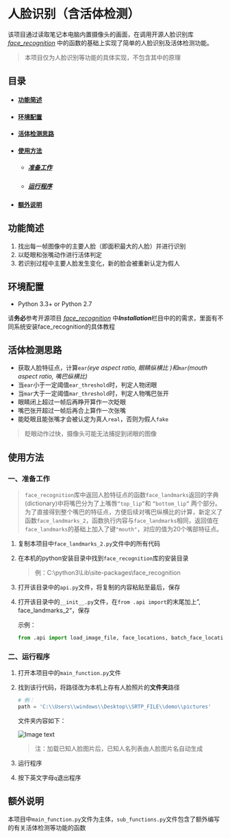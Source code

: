 



# 人脸识别（含活体检测）

该项目通过读取笔记本电脑内置摄像头的画面，在调用开源人脸识别库 *[face_recognition](https://github.com/ageitgey/face_recognition)* 中的函数的基础上实现了简单的人脸识别及活体检测功能。

> 本项目仅为人脸识别等功能的具体实现，不包含其中的原理



## 目录

- #### [功能简述](#jump1)

- #### [环境配置](#jump2)

- #### [活体检测思路](#jump3)

- #### [使用方法](#jump4)

  - ##### [准备工作](#jump5)
  - ##### [运行程序](#jump6)

- #### [额外说明](#jump7)



## <span id="jump1">功能简述</span>

1. 找出每一帧图像中的主要人脸（即面积最大的人脸）并进行识别
2. 以眨眼和张嘴动作进行活体判定
3. 若识别过程中主要人脸发生变化，新的脸会被重新认定为假人



## <span id="jump2">环境配置</span>

- Python 3.3+ or Python 2.7

请**务必**参考开源项目 *[face_recognition](https://github.com/ageitgey/face_recognition)* 中***Installation***栏目中的的需求，里面有不同系统安装face_recognition的具体教程



## <span id="jump3">活体检测思路</span>

- 获取人脸特征点，计算`ear`*(eye aspect ratio, 眼睛纵横比 )*和`mar`*(mouth aspect ratio, 嘴巴纵横比)*
- 当`ear`小于一定阈值`ear_threshold`时，判定人物闭眼
- 当`mar`大于一定阈值`mar_threshold`时，判定人物嘴巴张开
- 眼睛闭上超过一帧后再睁开算作一次眨眼
- 嘴巴张开超过一帧后再合上算作一次张嘴
- 能眨眼且能张嘴才会被认定为真人`real`，否则为假人`fake`

> 眨眼动作过快，摄像头可能无法捕捉到闭眼的图像



## <span id="jump4">使用方法</span>

### <span id="jump5">一、准备工作</span>

> `face_recognition`库中返回人脸特征点的函数`face_landmarks`返回的字典(dictionary)中将嘴巴分为了上嘴唇`“top_lip”`和 `“bottom_lip”` 两个部分。为了直接得到整个嘴巴的特征点，方便后续对嘴巴纵横比的计算，新定义了函数`face_landmarks_2`，函数执行内容与`face_landmarks`相同，返回值在`face_landmarks`的基础上加入了键`"mouth"`，对应的值为20个嘴部特征点。

1. 复制本项目中`face_landmarks_2.py`文件中的所有代码

2. 在本机的python安装目录中找到`face_recognition`库的安装目录 

   > 例：C:\python3\Lib\site-packages\face_recognition 

   

3. 打开该目录中的`api.py`文件，将复制的内容粘贴至最后，保存

   

4. 打开该目录中的`__init__.py`文件，在`from .api import`的末尾加上”, face_landmarks_2“，保存

   示例：
   
   ```python
   from .api import load_image_file, face_locations, batch_face_locations, face_landmarks, face_encodings, compare_faces, face_distance, face_landmarks_2
   ```
   
   



### <span id="jump6">二、运行程序</span>

1. 打开本项目中的`main_function.py`文件

2. 找到该行代码，将路径改为本机上存有人脸照片的**文件夹**路径

   ```python
   # 例：
   path = 'C:\\Users\\windows\\Desktop\\SRTP_FILE\\demo\\pictures'
   ```

   文件夹内容如下：

   ![Image text](https://github.com/LucasLee-ff/face_recognition_RealTime/tree/master/img_show/example.jpg)

   > 注：加载已知人脸图片后，已知人名列表由人脸图片名自动生成

3. 运行程序

4. 按下英文字母`q`退出程序



## <span id="jump7">额外说明</span>

本项目中`main_function.py`文件为主体，`sub_functions.py`文件包含了额外编写的有关活体检测等功能的函数

